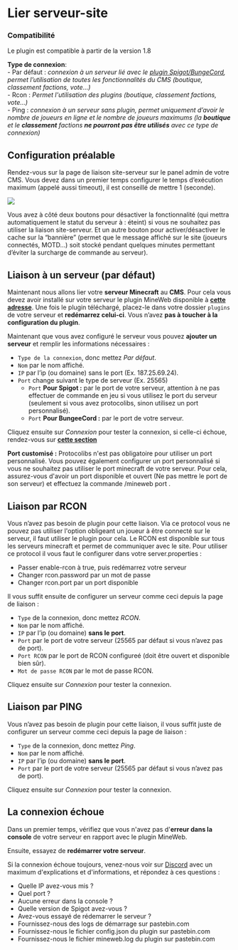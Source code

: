 # Lier serveur-site

<aside class="alert alert-warning">
  <h3>Compatibilité</h3>
  <p>Le plugin est compatible à partir de la version 1.8</p>
</aside>
<aside class="alert alert-info">
  <p><strong>Type de connexion</strong>:  <br>
  - Par défaut : <em>connexion à un serveur lié avec le <a href="https://github.com/MineWeb/ServerBridge/raw/master/mineweb_bridge-3.0.3.jar">plugin Spigot/BungeCord</a>, permet l’utilisation de toutes les fonctionnalités du CMS (boutique, classement factions, vote…)</em> <br>
  - Rcon : <em>Permet l'utilisation des plugins (boutique, classement factions, vote…)</em></br>
  - Ping : <em>connexion à un serveur sans plugin, permet uniquement d’avoir le nombre de joueurs en ligne et le nombre de joueurs maximums (la <strong>boutique</strong> et le <strong>classement</strong> factions <strong>ne pourront pas être utilisés</strong> avec ce type de connexion) </em></p>
</aside>

## Configuration préalable

Rendez-vous sur la page de liaison site-serveur sur le panel admin de votre CMS.
Vous devez dans un premier temps configurer le temps d’exécution maximum (appelé aussi timeout), il est conseillé de mettre 1 (seconde).

![](https://docs.mineweb.org/images/server_timeout.png)

<aside class="alert alert-info">
Vous avez à côté deux boutons pour désactiver la fonctionnalité (qui mettra automatiquement le statut du serveur à : éteint) si vous ne souhaitez pas utiliser la liaison site-serveur. Et un autre bouton pour activer/désactiver le cache sur la “bannière” (permet que le message affiché sur le site (joueurs connectés, MOTD…) soit stocké pendant quelques minutes permettant d’éviter la surcharge de commande au serveur).
</aside>

## Liaison à un serveur (par défaut)

Maintenant nous allons lier votre __serveur Minecraft__ au __CMS__. Pour cela vous devez avoir installé sur votre serveur le plugin MineWeb disponible à [**cette adresse**](https://github.com/MineWeb/ServerBridge/raw/master/mineweb_bridge-3.0.3.jar).
Une fois le plugin téléchargé, placez-le dans votre dossier `plugins` de votre serveur et __redémarrez celui-ci__.
Vous n’avez __pas à toucher à la configuration du plugin__.

Maintenant que vous avez configuré le serveur vous pouvez __ajouter un serveur__ et remplir les informations nécessaires :

- `Type de la connexion`, donc mettez _Par défaut_.
- `Nom` par le nom affiché.
- `IP` par l’ip (ou domaine) sans le port (Ex. 187.25.69.24).
- `Port` change suivant le type de serveur (Ex. 25565)
  - `Port` **Pour Spigot :** par le port de votre serveur, attention à ne pas effectuer de commande en jeu si vous utilisez le port du serveur (seulement si vous avez protocolibs, sinon utilisez un port personnalisé).
  - `Port` **Pour BungeeCord :** par le port de votre serveur.

Cliquez ensuite sur _Connexion_ pour tester la connexion, si celle-ci échoue, rendez-vous sur [**cette section**](https://docs.mineweb.org/#la-connexion-choue)

<aside class="alert alert-warning">
<b>Port customisé :</b> Protocolibs n'est pas obligatoire pour utiliser un port personnalisé. Vous pouvez également configurer un port personnalisé si vous ne souhaitez pas utiliser le port minecraft de votre serveur. Pour cela, assurez-vous d'avoir un port disponible et ouvert (Ne pas mettre le port de son serveur) et effectuez la commande /mineweb port <port>.
</aside>

## Liaison par RCON

Vous n’avez pas besoin de plugin pour cette liaison. Via ce protocol vous ne pouvez pas utiliser l'option obligeant un joueur à être connecté sur le serveur, il faut utiliser le plugin pour cela. 
Le RCON est disponible sur tous les serveurs minecraft et permet de communiquer avec le site. Pour utiliser ce protocol il vous faut le configurer dans votre server.properties :

- Passer enable-rcon à true, puis redémarrez votre serveur
- Changer rcon.password par un mot de passe
- Changer rcon.port par un port disponible

Il vous suffit ensuite de configurer un serveur comme ceci depuis la page de liaison :

- `Type` de la connexion, donc mettez _RCON_.
- `Nom` par le nom affiché.
- `IP` par l’ip (ou domaine) __sans le port__.
- `Port` par le port de votre serveur (25565 par défaut si vous n’avez pas de port).
- `Port RCON` par le port de RCON configureé (doit être ouvert et disponible bien sûr).
- `Mot de passe RCON` par le mot de passe RCON.

Cliquez ensuite sur _Connexion_ pour tester la connexion.

## Liaison par PING

Vous n’avez pas besoin de plugin pour cette liaison, il vous suffit juste de configurer un serveur comme ceci depuis la page de liaison :

- `Type` de la connexion, donc mettez _Ping_.
- `Nom` par le nom affiché.
- `IP` par l’ip (ou domaine) __sans le port__.
- `Port` par le port de votre serveur (25565 par défaut si vous n’avez pas de port).

Cliquez ensuite sur _Connexion_ pour tester la connexion.

## La connexion échoue

Dans un premier temps, vérifiez que vous n'avez pas d'__erreur dans la console__ de votre serveur en rapport avec le plugin MineWeb.

Ensuite, essayez de __redémarrer votre serveur__.

Si la connexion échoue toujours, venez-nous voir sur [Discord](https://discordapp.com/invite/3QYdt8r) avec un maximum d'explications et d'informations, et répondez à ces questions :

- Quelle IP avez-vous mis ?
- Quel port ?
- Aucune erreur dans la console ?
- Quelle version de Spigot avez-vous ?
- Avez-vous essayé de rédemarrer le serveur ?
- Fournissez-nous des logs de démarrage sur pastebin.com
- Fournissez-nous le fichier config.json du plugin sur pastebin.com
- Fournissez-nous le fichier mineweb.log du plugin sur pastebin.com
